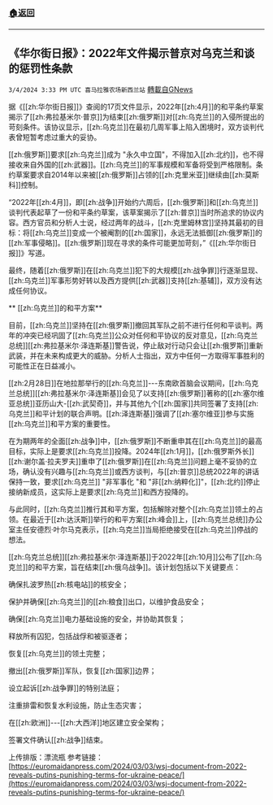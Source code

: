 ###  [:house:返回](README.md)
---


## 《华尔街日报》：2022年文件揭示普京对乌克兰和谈的惩罚性条款
`3/4/2024 3:33 PM UTC 喜马拉雅农场新西兰站` [轉載自GNews](https://gnews.org/articles/2364169)

据《[[zh:华尔街日报]]》查阅的17页文件显示，2022年[[zh:4月]]的和平条约草案揭示了[[zh:弗拉基米尔·普京]]为结束[[zh:俄罗斯]]对[[zh:乌克兰]]的入侵所提出的苛刻条件。该协议显示，[[zh:乌克兰]]在最初几周军事上陷入困境时，双方谈判代表曾短暂考虑过重大的妥协。

[[zh:俄罗斯]]要求[[zh:乌克兰]]成为 "永久中立国"，不得加入[[zh:北约]]，也不得接收来自外国的[[zh:武器]]。[[zh:乌克兰]]的军事规模和军备将受到严格限制。条约草案要求自2014年以来被[[zh:俄罗斯]]占领的[[zh:克里米亚]]继续由[[zh:莫斯科]]控制。

“2022年[[zh:4月]]，即[[zh:战争]]开始约六周后，[[zh:俄罗斯]]和[[zh:乌克兰]]谈判代表起草了一份和平条约草案，该草案揭示了[[zh:普京]]当时所追求的协议内容。西方官员和分析人士说，经过两年的战斗，[[zh:克里姆林宫]]坚持其最初的目标：将[[zh:乌克兰]]变成一个被阉割的[[zh:国家]]，永远无法抵御[[zh:俄罗斯]]的[[zh:军事侵略]]。[[zh:俄罗斯]]现在寻求的条件可能更加苛刻，”《[[zh:华尔街日报]]》写道。

最终，随着[[zh:俄罗斯]]在[[zh:乌克兰]]犯下的大规模[[zh:战争罪]]行逐渐显现、[[zh:乌克兰]]军事形势好转以及西方提供[[zh:武器]]支持[[zh:基辅]]，双方没有达成任何协议。

** [[zh:乌克兰]]的和平方案**

目前，[[zh:乌克兰]]坚持在[[zh:俄罗斯]]撤回其军队之前不进行任何和平谈判。两年的冲突已经巩固了[[zh:乌克兰]]公众对任何和平协议的反对意见，[[zh:乌克兰总统]][[zh:弗拉基米尔·泽连斯基]]警告说，停止敌对行动只会让[[zh:俄罗斯]]重新武装，并在未来构成更大的威胁。分析人士指出，双方中任何一方取得军事胜利的可能性正在日益减小。

[[zh:2月28日]]在地拉那举行的[[zh:乌克兰]]\---东南欧首脑会议期间，[[zh:乌克兰总统]][[zh:弗拉基米尔·泽连斯基]]会见了以支持[[zh:俄罗斯]]著称的[[zh:塞尔维亚总统]]亚历山大\-[[zh:武契奇]]，并与其他九个[[zh:国家]]共同签署了支持[[zh:乌克兰]]和平计划的联合声明。[[zh:泽连斯基]]强调了[[zh:塞尔维亚]]参与实施[[zh:乌克兰]]和平方案的重要性。

在为期两年的全面[[zh:战争]]中，[[zh:俄罗斯]]不断重申其在[[zh:乌克兰]]的最高目标，实际上是要求[[zh:乌克兰]]投降。2024年[[zh:1月]]，[[zh:俄罗斯外长]][[zh:谢尔盖·拉夫罗夫]]重申了[[zh:俄罗斯]]在[[zh:乌克兰]]问题上毫不妥协的立场，确认没有兴趣与[[zh:乌克兰]]或西方谈判，与[[zh:普京]]总统2022年的讲话保持一致，要求[[zh:乌克兰]] "非军事化 "和 "非[[zh:纳粹化]]"，[[zh:北约]]停止接纳新成员，这实际上是要求[[zh:乌克兰]]和西方投降的。

与此同时，[[zh:乌克兰]]推行其和平方案，包括解除对整个[[zh:乌克兰]]领土的占领。在最近于[[zh:达沃斯]]举行的和平方案[[zh:峰会]]上，[[zh:乌克兰总统]]办公室主任安德烈·叶尔马克表示，[[zh:乌克兰]]当局拒绝接受在[[zh:乌克兰]]停战的想法。

[[zh:乌克兰总统]][[zh:弗拉基米尔·泽连斯基]]于2022年[[zh:10月]]公布了[[zh:乌克兰]]的和平方案，旨在结束[[zh:俄乌战争]]。该计划包括以下关键要点：

确保扎波罗热[[zh:核电站]]的核安全；

保护并确保[[zh:乌克兰]]的[[zh:粮食]]出口，以维护食品安全；

确保[[zh:乌克兰]]电力基础设施的安全，并协助其恢复；

释放所有囚犯，包括战俘和被驱逐者；

恢复[[zh:乌克兰]]的领土完整；

撤出[[zh:俄罗斯]]军队，恢复[[zh:国家]]边界；

设立起诉[[zh:战争罪]]的特别法庭；

注重排雷和恢复水利设施，防止生态灾害；

在[[zh:欧洲]]\---[[zh:大西洋]]地区建立安全架构；

签署文件确认[[zh:战争]]结束。


上传排版：漂流瓶
参考链接：[https://euromaidanpress.com/2024/03/03/wsj-document-from-2022-reveals-putins-punishing-terms-for-ukraine-peace/](https://euromaidanpress.com/2024/03/03/wsj-document-from-2022-reveals-putins-punishing-terms-for-ukraine-peace/)

